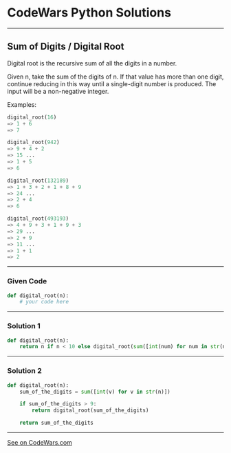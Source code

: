 # CodeWars Python Solutions

---

## Sum of Digits / Digital Root

Digital root is the recursive sum of all the digits in a number.

Given n, take the sum of the digits of n. If that value has more than one digit, continue reducing in this way until a single-digit number is produced. The input will be a non-negative integer.

Examples:

```python
digital_root(16)
=> 1 + 6
=> 7

digital_root(942)
=> 9 + 4 + 2
=> 15 ...
=> 1 + 5
=> 6

digital_root(132189)
=> 1 + 3 + 2 + 1 + 8 + 9
=> 24 ...
=> 2 + 4
=> 6

digital_root(493193)
=> 4 + 9 + 3 + 1 + 9 + 3
=> 29 ...
=> 2 + 9
=> 11 ...
=> 1 + 1
=> 2
```


---

### Given Code


```python
def digital_root(n):
    # your code here
```

---

### Solution 1


```python
def digital_root(n):
    return n if n < 10 else digital_root(sum([int(num) for num in str(n)]))
```

---

### Solution 2


```python
def digital_root(n):
    sum_of_the_digits = sum([int(v) for v in str(n)])

    if sum_of_the_digits > 9:
        return digital_root(sum_of_the_digits)

    return sum_of_the_digits
```


-------

[See on CodeWars.com](https://www.codewars.com/kata/541c8630095125aba6000c00)
